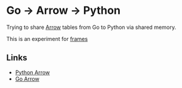 # Go → Arrow → Python

Trying to share [Arrow](https://arrow.apache.org/) tables from Go to Python via
shared memory.

This is an experiment for [frames](https://github.com/v3io/frames)
## Links

- [Python Arrow](https://arrow.apache.org/docs/python/)
- [Go Arrow](https://godoc.org/github.com/apache/arrow/go/arrow)
